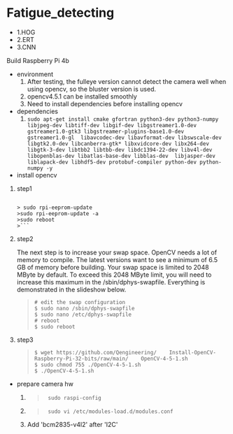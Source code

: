 # Fatigue_detecting



- 1.HOG
- 2.ERT
- 3.CNN

Build Raspberry Pi 4b
- environment
  1. After testing, the fulleye version cannot detect the camera well when using opencv, so the bluster version is used.
  2. opencv4.5.1 can be installed smoothly
  3. Need to install dependencies before installing opencv
- dependencies 
   1. ``` sudo apt-get install cmake gfortran python3-dev python3-numpy  libjpeg-dev libtiff-dev libgif-dev libgstreamer1.0-dev gstreamer1.0-gtk3 libgstreamer-plugins-base1.0-dev gstreamer1.0-gl  libavcodec-dev libavformat-dev libswscale-dev libgtk2.0-dev libcanberra-gtk* libxvidcore-dev libx264-dev libgtk-3-dev libtbb2 libtbb-dev libdc1394-22-dev libv4l-dev  libopenblas-dev libatlas-base-dev libblas-dev  libjasper-dev liblapack-dev libhdf5-dev protobuf-compiler python-dev python-numpy -y ```
- install opencv
1.  step1 
      >```
        > sudo rpi-eeprom-update
        >sudo rpi-eeprom-update -a
        >sudo reboot 
        >```
2. step2 
    
     The next step is to increase your swap space. OpenCV needs a lot of memory to compile. The latest versions want to see a minimum of 6.5 GB of memory before building. Your swap space is limited to 2048 MByte by default. To exceed this 2048 MByte limit, you will need to increase this maximum in the /sbin/dphys-swapfile. Everything is demonstrated in the slideshow below.
    >```
    ># edit the swap configuration
    >$ sudo nano /sbin/dphys-swapfile
    >$ sudo nano /etc/dphys-swapfile
    ># reboot
    >$ sudo reboot
    >```
3. step3 
    >```
    >$ wget https://github.com/Qengineering/    Install-OpenCV-Raspberry-Pi-32-bits/raw/main/    OpenCV-4-5-1.sh
    >$ sudo chmod 755 ./OpenCV-4-5-1.sh
    >$ ./OpenCV-4-5-1.sh
    >```
- prepare camera hw 
  1. >``` sudo raspi-config```
  2. >``` sudo vi /etc/modules-load.d/modules.conf```
  3. Add 'bcm2835-v4l2' after 'I2C'